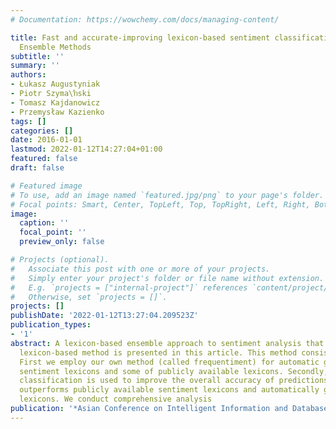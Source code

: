 ```yaml
---
# Documentation: https://wowchemy.com/docs/managing-content/

title: Fast and accurate-improving lexicon-based sentiment classification with an
  Ensemble Methods
subtitle: ''
summary: ''
authors:
- Łukasz Augustyniak
- Piotr Szyma\ŉski
- Tomasz Kajdanowicz
- Przemysław Kazienko
tags: []
categories: []
date: 2016-01-01
lastmod: 2022-01-12T14:27:04+01:00
featured: false
draft: false

# Featured image
# To use, add an image named `featured.jpg/png` to your page's folder.
# Focal points: Smart, Center, TopLeft, Top, TopRight, Left, Right, BottomLeft, Bottom, BottomRight.
image:
  caption: ''
  focal_point: ''
  preview_only: false

# Projects (optional).
#   Associate this post with one or more of your projects.
#   Simply enter your project's folder or file name without extension.
#   E.g. `projects = ["internal-project"]` references `content/project/deep-learning/index.md`.
#   Otherwise, set `projects = []`.
projects: []
publishDate: '2022-01-12T13:27:04.209523Z'
publication_types:
- '1'
abstract: A lexicon-based ensemble approach to sentiment analysis that outperforms
  lexicon-based method is presented in this article. This method consists of two steps.
  First we employ our own method (called frequentiment) for automatic generation of
  sentiment lexicons and some of publicly available lexicons. Secondly, an ensemble
  classification is used to improve the overall accuracy of predictions. Our approach
  outperforms publicly available sentiment lexicons and automatically generated domain
  lexicons. We conduct comprehensive analysis
publication: '*Asian Conference on Intelligent Information and Database Systems*'
---
```

